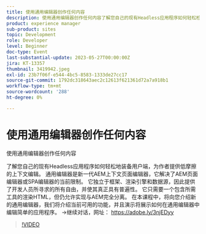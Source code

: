 ```yaml
---
title: 使用通用编辑器创作任何内容
description: 使用通用编辑器创作任何内容了解您自己的现有Headless应用程序如何轻松检测UE，使作者能够轻松进行低摩擦的上下文编辑。 通用编辑器是新一代AEM上下文页面编辑器，它解决了AEM页面编辑器或SPA编辑器的当前限制。 它独立于框架、渲染引擎和数据源，因此提供了开发人员所寻求的所有自由，并使其真正具有普遍性。 它只需要一个包含所需工具的渲染HTML，但仍允许实现与AEM完全分离。 在本课程中，将向您介绍新的通用编辑器，我们将介绍当前可用的功能，并且演示将展示如何在通用编辑器中编辑简单的应用程序。
product: experience manager
sub-product: sites
topic: Development
role: Developer
level: Beginner
doc-type: Event
last-substantial-update: 2023-05-27T00:00:00Z
jira: KT-13357
thumbnail: 3419942.jpeg
exl-id: 23b7f06f-e544-4bc5-8583-1333de27cc17
source-git-commit: 1792dc318643aec2c12613f621361d72a7a918b1
workflow-type: tm+mt
source-wordcount: '288'
ht-degree: 0%

---
```


# 使用通用编辑器创作任何内容

使用通用编辑器创作任何内容

了解您自己的现有Headless应用程序如何轻松地装备用户端，为作者提供低摩擦的上下文编辑。 通用编辑器是新一代AEM上下文页面编辑器，它解决了AEM页面编辑器或SPA编辑器的当前限制。 它独立于框架、渲染引擎和数据源，因此提供了开发人员所寻求的所有自由，并使其真正具有普遍性。 它只需要一个包含所需工具的渲染HTML，但仍允许实现与AEM完全分离。 在本课程中，将向您介绍新的通用编辑器，我们将介绍当前可用的功能，并且演示将展示如何在通用编辑器中编辑简单的应用程序。 →继续对话，网址： https://adobe.ly/3njEDyy

>[!VIDEO](https://video.tv.adobe.com/v/3419942/?learn=on)
